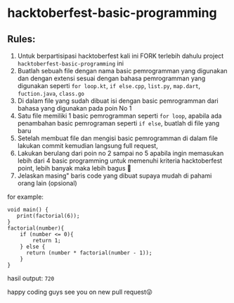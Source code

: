 # hacktoberfest-basic-programming

## Rules:
1. Untuk berpartisipasi hacktoberfest kali ini FORK terlebih dahulu project `hacktoberfest-basic-programming` ini
2. Buatlah sebuah file dengan nama basic pemrogramman yang digunakan dan dengan extensi sesuai dengan bahasa pemrogramman yang digunakan seperti `for loop.kt`, `if else.cpp`, `list.py`, `map.dart`, `fuction.java`, `class.go`
3. Di dalam file yang sudah dibuat isi dengan basic pemrogramman dari bahasa yang digunakan pada poin No 1
4. Satu file memiliki 1 basic pemrogramman seperti `for loop`, apabila ada penambahan basic pemrograman seperti `if else`, buatlah di file yang baru
5. Setelah membuat file dan mengisi basic pemrogramman di dalam file lakukan commit kemudian langsung full request,
6. Lakukan berulang dari poin no 2 sampai no 5 apabila ingin memasukan lebih dari 4 basic programming untuk memenuhi kriteria hacktoberfest point, lebih banyak maka lebih bagus 🤣
7. Jelaskan masing" baris code yang dibuat supaya mudah di pahami orang lain (opsional)

for example:

```
void main() { 
   print(factorial(6));
}  
factorial(number){
    if (number <= 0){
        return 1;
    } else {
      return (number * factorial(number - 1));
    }
}
```
hasil output:
`720`

happy coding guys see you on new pull request😜
